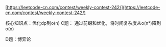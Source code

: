 [https://leetcode-cn.com/contest/weekly-contest-242/](https://leetcode-cn.com/contest/weekly-contest-242/)

核心知识点：优化dp到o(n)
C题：
通过前缀和优化，将时间复杂度从o(n²)降到o(n)


D题：博弈论